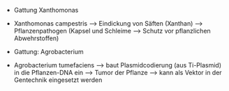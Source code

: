 - Gattung Xanthomonas 

- Xanthomonas campestris --> Eindickung von Säften (Xanthan) 
	--> Pflanzenpathogen (Kapsel und Schleime --> Schutz vor pflanzlichen Abwehrstoffen)


- Gattung: Agrobacterium 
- Agrobacterium tumefaciens --> baut Plasmidcodierung (aus Ti-Plasmid) in die Pflanzen-DNA ein 
--> Tumor der Pflanze 
--> kann als Vektor in der Gentechnik eingesetzt werden 